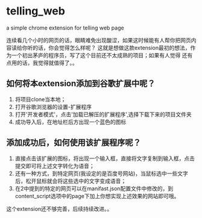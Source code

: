 # telling_web
a simple chrome extension for telling web page

连续看几个小时的网页的话，眼睛难免出现酸涩，如果这时候能有人帮你把网页内容读给你听的话，你会觉得怎么样呢？
这就是想做这款extension最初的想法，作为一个初出茅庐的程序员，写了这个目前还不太成熟的项目；如果有人觉得
还有点用的话，我觉得就值得了。。

## 如何将本extension添加到谷歌扩展中呢？
1. 将项目clone当本地；
2. 打开谷歌浏览器的设置-扩展程序
3. 打开'开发者模式'，点击'加载已解压的扩展程序',选择下载下来的项目文件夹
4. 成功导入后，在地址栏后方出现一个蓝色的图标

## 添加成功后，如何使用该扩展程序呢？
1. 直接点击该扩展的图标，将出现一个输入框，直接将文字复制到输入框，点击提交即可将上述文字转化为语音；
2. 还有一种方式，到特定网页(我设定的是百度号网站)，当鼠标选中一些文字后，松开鼠标就会将这些选中的文字变成语音；
3. 在2中提到的特定的网页可以在manifast.json配置文件中修改的，到content_script选项中的page下加上你想实现上述效果的网站即可哦。

这个extension还不够完善，后续持续改进。。
